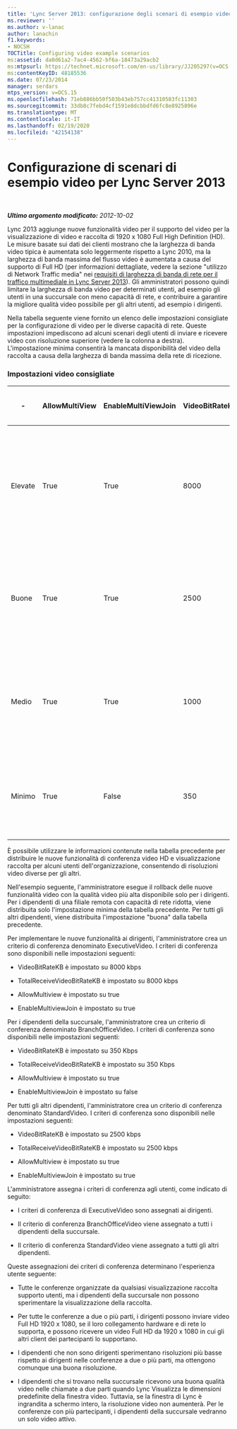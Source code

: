 ```yaml
---
title: 'Lync Server 2013: configurazione degli scenari di esempio video'
ms.reviewer: ''
ms.author: v-lanac
author: lanachin
f1.keywords:
- NOCSH
TOCTitle: Configuring video example scenarios
ms:assetid: da0d61a2-7ac4-4562-bf6a-18473a29acb2
ms:mtpsurl: https://technet.microsoft.com/en-us/library/JJ205297(v=OCS.15)
ms:contentKeyID: 48185536
ms.date: 07/23/2014
manager: serdars
mtps_version: v=OCS.15
ms.openlocfilehash: 71eb886bb50f503b43eb757cc41310583fc11303
ms.sourcegitcommit: 33db8c7febd4cf1591e8dcbbdfd6fc8e8925896e
ms.translationtype: MT
ms.contentlocale: it-IT
ms.lasthandoff: 02/19/2020
ms.locfileid: "42154138"
---
```

<div data-xmlns="http://www.w3.org/1999/xhtml">

<div class="topic" data-xmlns="http://www.w3.org/1999/xhtml" data-msxsl="urn:schemas-microsoft-com:xslt" data-cs="http://msdn.microsoft.com/">

<div data-asp="https://msdn2.microsoft.com/asp">

# <a name="configuring-video-example-scenarios-for-lync-server-2013"></a>Configurazione di scenari di esempio video per Lync Server 2013

</div>

<div id="mainSection">

<div id="mainBody">

<span> </span>

_**Ultimo argomento modificato:** 2012-10-02_

Lync 2013 aggiunge nuove funzionalità video per il supporto del video per la visualizzazione di video e raccolta di 1920 x 1080 Full High Definition (HD). Le misure basate sui dati dei clienti mostrano che la larghezza di banda video tipica è aumentata solo leggermente rispetto a Lync 2010, ma la larghezza di banda massima del flusso video è aumentata a causa del supporto di Full HD (per informazioni dettagliate, vedere la sezione "utilizzo di Network Traffic media" nei [requisiti di larghezza di banda di rete per il traffico multimediale in Lync Server 2013](lync-server-2013-network-bandwidth-requirements-for-media-traffic.md)). Gli amministratori possono quindi limitare la larghezza di banda video per determinati utenti, ad esempio gli utenti in una succursale con meno capacità di rete, e contribuire a garantire la migliore qualità video possibile per gli altri utenti, ad esempio i dirigenti.

Nella tabella seguente viene fornito un elenco delle impostazioni consigliate per la configurazione di video per le diverse capacità di rete. Queste impostazioni impediscono ad alcuni scenari degli utenti di inviare e ricevere video con risoluzione superiore (vedere la colonna a destra). L'impostazione minima consentirà la mancata disponibilità del video della raccolta a causa della larghezza di banda massima della rete di ricezione.

### <a name="recommended-video-settings"></a>Impostazioni video consigliate

<table style="width:100%;">
<colgroup>
<col style="width: 16%" />
<col style="width: 16%" />
<col style="width: 16%" />
<col style="width: 16%" />
<col style="width: 16%" />
<col style="width: 16%" />
</colgroup>
<thead>
<tr class="header">
<th>-</th>
<th>AllowMultiView</th>
<th>EnableMultiViewJoin</th>
<th>VideoBitRateKB</th>
<th>TotalReceiveVideoBitRateKB</th>
<th>Risoluzione video prevista per un video di qualità buona</th>
</tr>
</thead>
<tbody>
<tr class="odd">
<td><p>Elevate</p></td>
<td><p>True</p></td>
<td><p>True</p></td>
<td><p>8000</p></td>
<td><p>8000</p></td>
<td><p>Risoluzione video peer-to-peer: fino a 1920 x 1080</p>
<p>Visualizzazione raccolta: fino a 2 1920 x 1080 video o più video con risoluzione più piccola</p></td>
</tr>
<tr class="even">
<td><p>Buone</p></td>
<td><p>True</p></td>
<td><p>True</p></td>
<td><p>2500</p></td>
<td><p>2500</p></td>
<td><p>Risoluzione video peer-to-peer: fino a 1280 x 720</p>
<p>Visualizzazione raccolta: fino a 5 640 x 360 risoluzione video</p></td>
</tr>
<tr class="odd">
<td><p>Medio</p></td>
<td><p>True</p></td>
<td><p>True</p></td>
<td><p>1000</p></td>
<td><p>1000</p></td>
<td><p>Risoluzione video peer-to-peer: fino a 960 x 540</p>
<p>Visualizzazione raccolta: fino a 5 424 x 240 risoluzione video</p></td>
</tr>
<tr class="even">
<td><p>Minimo</p></td>
<td><p>True</p></td>
<td><p>False</p></td>
<td><p>350</p></td>
<td><p>350</p></td>
<td><p>Risoluzione video peer-to-peer: fino a 424 x 240</p>
<p>Visualizzazione raccolta: non disponibile</p></td>
</tr>
</tbody>
</table>


È possibile utilizzare le informazioni contenute nella tabella precedente per distribuire le nuove funzionalità di conferenza video HD e visualizzazione raccolta per alcuni utenti dell'organizzazione, consentendo di risoluzioni video diverse per gli altri.

Nell'esempio seguente, l'amministratore esegue il rollback delle nuove funzionalità video con la qualità video più alta disponibile solo per i dirigenti. Per i dipendenti di una filiale remota con capacità di rete ridotta, viene distribuita solo l'impostazione minima della tabella precedente. Per tutti gli altri dipendenti, viene distribuita l'impostazione "buona" dalla tabella precedente.

Per implementare le nuove funzionalità ai dirigenti, l'amministratore crea un criterio di conferenza denominato ExecutiveVideo. I criteri di conferenza sono disponibili nelle impostazioni seguenti:

  - VideoBitRateKB è impostato su 8000 kbps

  - TotalReceiveVideoBitRateKB è impostato su 8000 kbps

  - AllowMultiview è impostato su true

  - EnableMultiviewJoin è impostato su true

Per i dipendenti della succursale, l'amministratore crea un criterio di conferenza denominato BranchOfficeVideo. I criteri di conferenza sono disponibili nelle impostazioni seguenti:

  - VideoBitRateKB è impostato su 350 Kbps

  - TotalReceiveVideoBitRateKB è impostato su 350 Kbps

  - AllowMultiview è impostato su true

  - EnableMultiviewJoin è impostato su false

Per tutti gli altri dipendenti, l'amministratore crea un criterio di conferenza denominato StandardVideo. I criteri di conferenza sono disponibili nelle impostazioni seguenti:

  - VideoBitRateKB è impostato su 2500 kbps

  - TotalReceiveVideoBitRateKB è impostato su 2500 kbps

  - AllowMultiview è impostato su true

  - EnableMultiviewJoin è impostato su true

L'amministratore assegna i criteri di conferenza agli utenti, come indicato di seguito:

  - I criteri di conferenza di ExecutiveVideo sono assegnati ai dirigenti.

  - Il criterio di conferenza BranchOfficeVideo viene assegnato a tutti i dipendenti della succursale.

  - Il criterio di conferenza StandardVideo viene assegnato a tutti gli altri dipendenti.

Queste assegnazioni dei criteri di conferenza determinano l'esperienza utente seguente:

  - Tutte le conferenze organizzate da qualsiasi visualizzazione raccolta supporto utenti, ma i dipendenti della succursale non possono sperimentare la visualizzazione della raccolta.

  - Per tutte le conferenze a due o più parti, i dirigenti possono inviare video Full HD 1920 x 1080, se il loro collegamento hardware e di rete lo supporta, e possono ricevere un video Full HD da 1920 x 1080 in cui gli altri client dei partecipanti lo supportano.

  - I dipendenti che non sono dirigenti sperimentano risoluzioni più basse rispetto ai dirigenti nelle conferenze a due o più parti, ma ottengono comunque una buona risoluzione.

  - I dipendenti che si trovano nella succursale ricevono una buona qualità video nelle chiamate a due parti quando Lync Visualizza le dimensioni predefinite della finestra video. Tuttavia, se la finestra di Lync è ingrandita a schermo intero, la risoluzione video non aumenterà. Per le conferenze con più partecipanti, i dipendenti della succursale vedranno un solo video attivo.

</div>

<span> </span>

</div>

</div>

</div>

